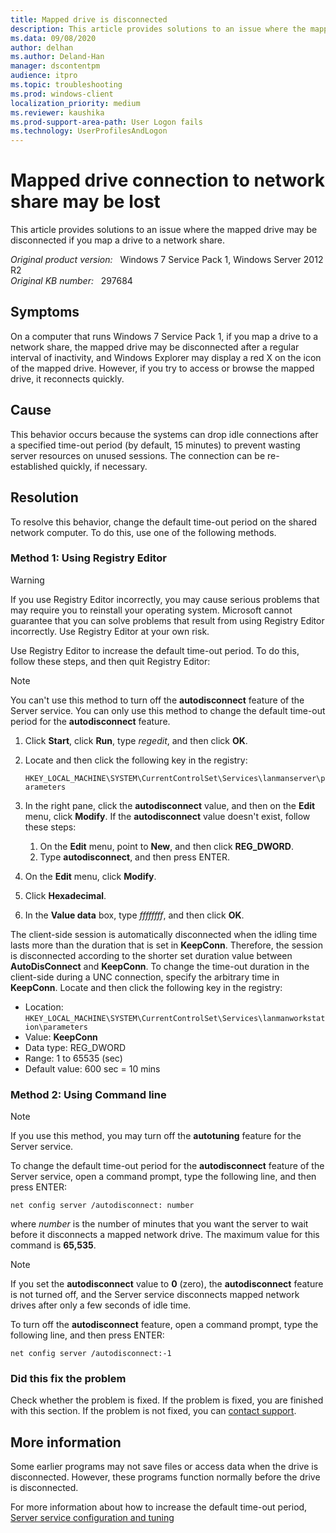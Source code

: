 ```yaml
---
title: Mapped drive is disconnected
description: This article provides solutions to an issue where the mapped drive may be disconnected if you map a drive to a network share.
ms.data: 09/08/2020
author: delhan
ms.author: Deland-Han
manager: dscontentpm
audience: itpro
ms.topic: troubleshooting
ms.prod: windows-client
localization_priority: medium
ms.reviewer: kaushika
ms.prod-support-area-path: User Logon fails
ms.technology: UserProfilesAndLogon
---
```

# Mapped drive connection to network share may be lost

This article provides solutions to an issue where the mapped drive may be disconnected if you map a drive to a network share.

_Original product version:_ &nbsp; Windows 7 Service Pack 1, Windows Server 2012 R2  
_Original KB number:_ &nbsp; 297684

## Symptoms

On a computer that runs Windows 7 Service Pack 1, if you map a drive to a network share, the mapped drive may be disconnected after a regular interval of inactivity, and Windows Explorer may display a red X on the icon of the mapped drive. However, if you try to access or browse the mapped drive, it reconnects quickly.

## Cause

This behavior occurs because the systems can drop idle connections after a specified time-out period (by default, 15 minutes) to prevent wasting server resources on unused sessions. The connection can be re-established quickly, if necessary.

## Resolution

To resolve this behavior, change the default time-out period on the shared network computer. To do this, use one of the following methods.

### Method 1: Using Registry Editor

> [!WARNING]
> If you use Registry Editor incorrectly, you may cause serious problems that may require you to reinstall your operating system. Microsoft cannot guarantee that you can solve problems that result from using Registry Editor incorrectly. Use Registry Editor at your own risk.

Use Registry Editor to increase the default time-out period. To do this, follow these steps, and then quit Registry Editor:

> [!NOTE]
> You can't use this method to turn off the **autodisconnect** feature of the Server service. You can only use this method to change the default time-out period for the **autodisconnect** feature.

1. Click **Start**, click **Run**, type *regedit*, and then click **OK**.

2. Locate and then click the following key in the registry:

    `HKEY_LOCAL_MACHINE\SYSTEM\CurrentControlSet\Services\lanmanserver\parameters`

3. In the right pane, click the **autodisconnect** value, and then on the **Edit** menu, click **Modify**. If the **autodisconnect** value doesn't exist, follow these steps:
  
    1. On the **Edit** menu, point to **New**, and then click **REG_DWORD**.
    2. Type **autodisconnect**, and then press ENTER.

4. On the **Edit** menu, click **Modify**.
5. Click **Hexadecimal**.
6. In the **Value data** box, type *ffffffff*, and then click **OK**.

The client-side session is automatically disconnected when the idling time lasts more than the duration that is set in **KeepConn**. Therefore, the session is disconnected according to the shorter set duration value between **AutoDisConnect** and **KeepConn**. To change the time-out duration in the client-side during a UNC connection, specify the arbitrary time in **KeepConn**.
Locate and then click the following key in the registry:

- Location: `HKEY_LOCAL_MACHINE\SYSTEM\CurrentControlSet\Services\lanmanworkstation\parameters`
- Value: **KeepConn**
- Data type: REG_DWORD
- Range: 1 to 65535 (sec)
- Default value: 600 sec = 10 mins

### Method 2: Using Command line

> [!NOTE]
> If you use this method, you may turn off the **autotuning** feature for the Server service.

To change the default time-out period for the **autodisconnect** feature of the Server service, open a command prompt, type the following line, and then press ENTER:

```console
net config server /autodisconnect: number
```

where *number* is the number of minutes that you want the server to wait before it disconnects a mapped network drive. The maximum value for this command is **65,535**.

> [!NOTE]
> If you set the **autodisconnect** value to **0** (zero), the **autodisconnect** feature is not turned off, and the Server service disconnects mapped network drives after only a few seconds of idle time.

To turn off the **autodisconnect** feature, open a command prompt, type the following line, and then press ENTER:

```console
net config server /autodisconnect:-1
```

### Did this fix the problem

Check whether the problem is fixed. If the problem is fixed, you are finished with this section. If the problem is not fixed, you can [contact support](https://support.microsoft.com/contactus/).

## More information

Some earlier programs may not save files or access data when the drive is disconnected. However, these programs function normally before the drive is disconnected.

For more information about how to increase the default time-out period, [Server service configuration and tuning](https://support.microsoft.com/help/128167)
